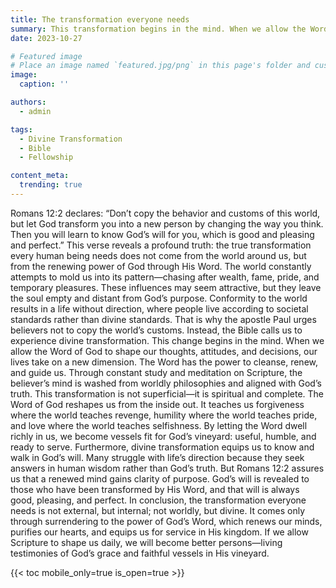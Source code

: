 ```yaml
---
title: The transformation everyone needs
summary: This transformation begins in the mind. When we allow the Word of God to shape our thoughts, attitudes, and decisions, our lives take on a new dimension.
date: 2023-10-27

# Featured image
# Place an image named `featured.jpg/png` in this page's folder and customize its options here.
image:
  caption: ''

authors:
  - admin

tags:
  - Divine Transformation
  - Bible
  - Fellowship

content_meta:
  trending: true
---
```


Romans 12:2 declares: “Don’t copy the behavior and customs of this world, but let God transform you into a new person by changing the way you think. Then you will learn to know God’s will for you, which is good and pleasing and perfect.” This verse reveals a profound truth: the true transformation every human being needs does not come from the world around us, but from the renewing power of God through His Word.
The world constantly attempts to mold us into its pattern—chasing after wealth, fame, pride, and temporary pleasures. These influences may seem attractive, but they leave the soul empty and distant from God’s purpose. Conformity to the world results in a life without direction, where people live according to societal standards rather than divine standards. That is why the apostle Paul urges believers not to copy the world’s customs.
Instead, the Bible calls us to experience divine transformation. This change begins in the mind. When we allow the Word of God to shape our thoughts, attitudes, and decisions, our lives take on a new dimension. The Word has the power to cleanse, renew, and guide us. Through constant study and meditation on Scripture, the believer’s mind is washed from worldly philosophies and aligned with God’s truth.
This transformation is not superficial—it is spiritual and complete. The Word of God reshapes us from the inside out. It teaches us forgiveness where the world teaches revenge, humility where the world teaches pride, and love where the world teaches selfishness. By letting the Word dwell richly in us, we become vessels fit for God’s vineyard: useful, humble, and ready to serve.
Furthermore, divine transformation equips us to know and walk in God’s will. Many struggle with life’s direction because they seek answers in human wisdom rather than God’s truth. But Romans 12:2 assures us that a renewed mind gains clarity of purpose. God’s will is revealed to those who have been transformed by His Word, and that will is always good, pleasing, and perfect.
In conclusion, the transformation everyone needs is not external, but internal; not worldly, but divine. It comes only through surrendering to the power of God’s Word, which renews our minds, purifies our hearts, and equips us for service in His kingdom. If we allow Scripture to shape us daily, we will become better persons—living testimonies of God’s grace and faithful vessels in His vineyard.

{{< toc mobile_only=true is_open=true >}}

